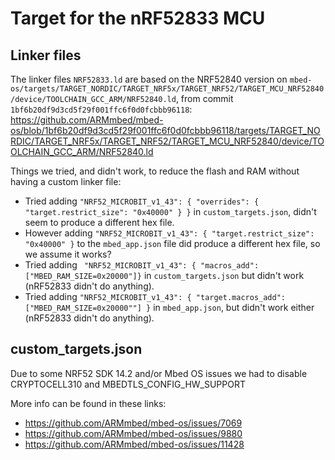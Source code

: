 # Target for the nRF52833 MCU

## Linker files

The linker files `NRF52833.ld` are based on the NRF52840 version on 
`mbed-os/targets/TARGET_NORDIC/TARGET_NRF5x/TARGET_NRF52/TARGET_MCU_NRF52840/device/TOOLCHAIN_GCC_ARM/NRF52840.ld`,
from commit `1bf6b20df9d3cd5f29f001ffc6f0d0fcbbb96118`:
https://github.com/ARMmbed/mbed-os/blob/1bf6b20df9d3cd5f29f001ffc6f0d0fcbbb96118/targets/TARGET_NORDIC/TARGET_NRF5x/TARGET_NRF52/TARGET_MCU_NRF52840/device/TOOLCHAIN_GCC_ARM/NRF52840.ld

Things we tried, and didn't work, to reduce the flash and RAM without having a
custom linker file:

- Tried adding `"NRF52_MICROBIT_v1_43": { "overrides": { "target.restrict_size": "0x40000" } }`
  in `custom_targets.json`, didn't seem to produce a different hex file.
- However adding `"NRF52_MICROBIT_v1_43": { "target.restrict_size": "0x40000" }`
  to the `mbed_app.json` file did produce a different hex file, so we assume
  it works?
- Tried adding ` "NRF52_MICROBIT_v1_43": { "macros_add": ["MBED_RAM_SIZE=0x20000"]}`
  in `custom_targets.json` but didn't work (nRF52833 didn't do anything).
- Tried adding `"NRF52_MICROBIT_v1_43": { "target.macros_add": ["MBED_RAM_SIZE=0x20000""] }`
  in `mbed_app.json`, but didn't work either (nRF52833 didn't do anything).

## custom_targets.json

Due to some NRF52 SDK 14.2 and/or Mbed OS issues we had to disable
CRYPTOCELL310 and MBEDTLS_CONFIG_HW_SUPPORT

More info can be found in these links:
- https://github.com/ARMmbed/mbed-os/issues/7069
- https://github.com/ARMmbed/mbed-os/issues/9880
- https://github.com/ARMmbed/mbed-os/issues/11428
